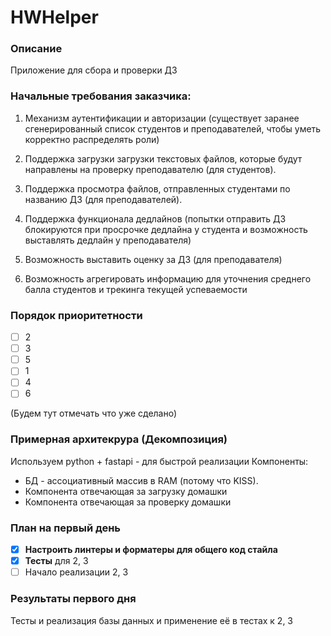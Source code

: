 # HWHelper

### Описание

Приложение для сбора и проверки ДЗ

### Начальные требования заказчика:

1. Механизм аутентификации и авторизации (существует заранее сгенерированный список студентов и преподавателей, чтобы уметь корректно распределять роли)

2. Поддержка загрузки загрузки текстовых файлов, которые будут направлены на проверку преподавателю (для студентов).

3. Поддержка просмотра файлов, отправленных студентами по названию ДЗ (для преподавателей).

4. Поддержка функционала дедлайнов (попытки отправить ДЗ блокируются при просрочке дедлайна у студента и возможность выставлять дедлайн у преподавателя)

5. Возможность выставить оценку за ДЗ (для преподавателя)

6. Возможность агрегировать информацию для уточнения среднего балла студентов и трекинга текущей успеваемости

### Порядок приоритетности

- [ ] 2
- [ ] 3
- [ ] 5
- [ ] 1
- [ ] 4
- [ ] 6

(Будем тут отмечать что уже сделано)

### Примерная архитекрура (Декомпозиция)

Используем python + fastapi - для быстрой реализации
Компоненты:
* БД - ассоциативный массив в RAM (потому что KISS). 
* Компонента отвечающая за загрузку домашки
* Компонента отвечающая за проверку домашки


### План на первый день

- [x] **Настроить линтеры и форматеры для общего код стайла**
- [x] **Тесты** для 2, 3
- [ ] Начало реализации 2, 3

### Результаты первого дня

Тесты и реализация базы данных и применение её в тестах к 2, 3